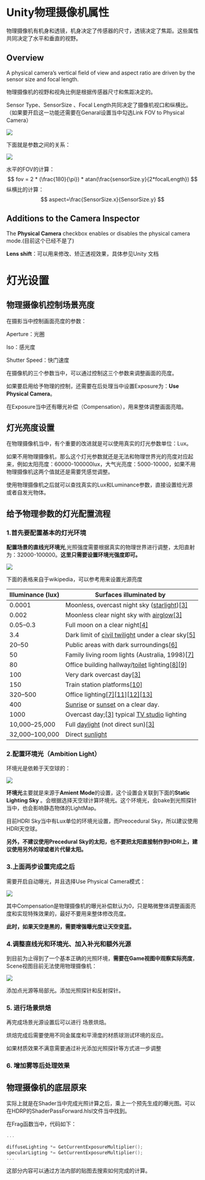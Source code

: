 # Unity物理摄像机属性

物理摄像机有机身和透镜，机身决定了传感器的尺寸，透镜决定了焦距。这些属性共同决定了水平和垂直的视野。

## Overview

A physical camera’s vertical field of view and aspect ratio are driven by the
sensor size and focal length.

物理摄像机的视野和视角比例是根据传感器尺寸和焦距决定的。

Sensor Type、SensorSize 、Focal Length共同决定了摄像机视口和纵横比。（如果要开启这一功能还需要在Genaral设置当中勾选Link FOV to Physical Camera）

![](img/Camera.jpg)

下面就是参数之间的关系：

![](img/Camera2.jpg)

水平的FOV的计算：
$$
	fov = 2 * (\frac{180}{\pi}) * atan(\frac{sensorSize.y}{2*focalLength})
$$
纵横比的计算：
$$
aspect=\frac{SensorSize.x}{SensorSize.y}
$$

## Additions to the Camera Inspector

The **Physical Camera** checkbox enables or disables the physical camera
mode.(目前这个已经不是了)

**Lens shift**：可以用来修改、矫正透视效果，具体参见Unity 文档



# 灯光设置

## 物理摄像机控制场景亮度

在摄影当中控制画面亮度的参数：

Aperture：光圈

Iso：感光度

Shutter Speed：快门速度

在摄像机的三个参数当中，可以通过控制这三个参数来调整画面的亮度。

如果要启用给予物理的控制，还需要在后处理当中设置Exposure为：**Use Physical Camera**。

在Exposure当中还有曝光补偿（Compensation），用来整体调整画面亮暗。

## 灯光亮度设置

在物理摄像机当中，有个重要的改进就是可以使用真实的灯光参数单位：Lux。

如果不用物理摄像机，那么这个灯光参数就还是无法和物理世界光的亮度对应起来，例如太阳亮度：60000-100000lux，大气光亮度：5000-10000，如果不用物理摄像机这两个值就还是需要凭感觉调整。

使用物理摄像机之后就可以查找真实的Lux和Luminance参数，直接设置给光源 或者自发光物体。

## 给予物理参数的灯光配置流程

### 1.首先要配置基本的灯光环境

**配置场景的直线光环境光**,光照强度需要根据真实的物理世界进行调整，太阳直射为：32000-100000。**这里只需要设置环境光强度即可。**

![](img/直线光.jpg)

下面的表格来自于wikipedia，可以参考用来设置光源亮度

| Illuminance (lux) | Surfaces illuminated by                                      |
| ----------------- | ------------------------------------------------------------ |
| 0.0001            | Moonless, overcast night sky ([starlight](https://en.wikipedia.org/wiki/Star#Radiation))[[3\]](https://en.wikipedia.org/wiki/Lux#cite_note-radfaq-3) |
| 0.002             | Moonless clear night sky with [airglow](https://en.wikipedia.org/wiki/Airglow)[[3\]](https://en.wikipedia.org/wiki/Lux#cite_note-radfaq-3) |
| 0.05–0.3          | Full moon on a clear night[[4\]](https://en.wikipedia.org/wiki/Lux#cite_note-4) |
| 3.4               | Dark limit of [civil twilight](https://en.wikipedia.org/wiki/Twilight#Civil_twilight) under a clear sky[[5\]](https://en.wikipedia.org/wiki/Lux#cite_note-5) |
| 20–50             | Public areas with dark surroundings[[6\]](https://en.wikipedia.org/wiki/Lux#cite_note-NOAO_CaRLLI-6) |
| 50                | Family living room lights (Australia, 1998)[[7\]](https://en.wikipedia.org/wiki/Lux#cite_note-energyrating-7) |
| 80                | Office building hallway/[toilet](https://en.wikipedia.org/wiki/Toilet_(room)) lighting[[8\]](https://en.wikipedia.org/wiki/Lux#cite_note-8)[[9\]](https://en.wikipedia.org/wiki/Lux#cite_note-9) |
| 100               | Very dark overcast day[[3\]](https://en.wikipedia.org/wiki/Lux#cite_note-radfaq-3) |
| 150               | Train station platforms[[10\]](https://en.wikipedia.org/wiki/Lux#cite_note-10) |
| 320–500           | Office lighting[[7\]](https://en.wikipedia.org/wiki/Lux#cite_note-energyrating-7)[[11\]](https://en.wikipedia.org/wiki/Lux#cite_note-11)[[12\]](https://en.wikipedia.org/wiki/Lux#cite_note-12)[[13\]](https://en.wikipedia.org/wiki/Lux#cite_note-13) |
| 400               | [Sunrise](https://en.wikipedia.org/wiki/Sunrise) or [sunset](https://en.wikipedia.org/wiki/Sunset) on a clear day. |
| 1000              | Overcast day;[[3\]](https://en.wikipedia.org/wiki/Lux#cite_note-radfaq-3) typical [TV studio](https://en.wikipedia.org/wiki/TV_studio) lighting |
| 10,000–25,000     | Full [daylight](https://en.wikipedia.org/wiki/Daylight) (not direct sun)[[3\]](https://en.wikipedia.org/wiki/Lux#cite_note-radfaq-3) |
| 32,000–100,000    | Direct [sunlight](https://en.wikipedia.org/wiki/Sunlight)    |

### 2.配置环境光（Ambition Light）

环境光是依赖于天空球的：

![](img/Sky.jpg)

**环境光**主要就是来源于**Amient Mode**的设置，这个设置会关联到下面的**Static Lighting Sky** 。会根据选择天空球计算环境光。这个环境光，会bake到光照探针当中，也会影响静态物体的LightMap。

目前HDRI Sky当中有Lux单位的环境光设置，而Preocedural Sky，所以建议使用HDRI天空球。

**另外，不建议使用Precedural Sky的太阳，也不要把太阳直接制作到HDRI上，建议使用另外的球或者片代替太阳。**

### 3.上面两步设置完成之后

需要开启自动曝光，并且选择Use Physical Camera模式：

![](img/Exposure.jpg)

其中Compensation是物理摄像机的曝光补偿默认为0，只是略微整体调整画面亮度和实现特殊效果的，最好不要用来整体修改亮度。

**此时，如果天空是黑的，需要增强曝光度让天空变蓝。**

### 4.调整直线光和环境光、加入补光和额外光源

到目前为止得到了一个基本正确的光照环境，**需要在Game视图中观察实际亮度**，Scene视图目前无法使用物理摄像机：

![](img/env.jpg)

添加点光源等局部光。添加光照探针和反射探针。

###  5. 进行场景烘焙

再完成场景光源设置后可以进行 场景烘焙。

烘焙完成后需要使用不同金属度和平滑度的材质球测试环境的反应。

如果材质效果不满意需要通过补光添加光照探针等方式进一步调整

### 6. 增加雾等后处理效果

## 物理摄像机的底层原来

实际上就是在Shader当中完成光照计算之后，乘上一个预先生成的曝光图。可以在HDRP的ShaderPassForward.hlsl文件当中找到。

在Frag函数当中，代码如下：

```c
...
    
diffuseLighting *= GetCurrentExposureMultiplier();
specularLigting *= GetCurrentExposureMultiplier();
...
```

这部分内容可以通过方法内部的贴图去搜索如何完成的计算。











